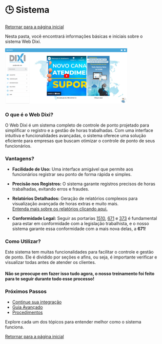 # 🕒 Sistema

[Retornar para a página inicial](../)

Nesta pasta, você encontrará informações básicas e iniciais sobre o sistema Web Dixi. 

<p align="left">
  <img src="../imagens/foto sistema.png" width="400" alt="Imagem Sistema">
</p>

### O que é o Web Dixi?

O Web Dixi é um sistema completo de controle de ponto projetado para simplificar o registro e a gestão de horas trabalhadas. Com uma interface intuitiva e funcionalidades avançadas, o sistema oferece uma solução eficiente para empresas que buscam otimizar o controle de ponto de seus funcionários.

### Vantagens?

- **Facilidade de Uso:**
  Uma interface amigável que permite aos funcionários registrar seu ponto de forma rápida e simples.

- **Precisão nos Registros:**
  O sistema garante registros precisos de horas trabalhadas, evitando erros e fraudes.

- **Relatórios Detalhados:**
  Geração de relatórios complexos para visualização avançada de horas extras e muito mais.<br>
  [Entenda mais sobre os relatórios clicando aqui.](../relatorios)

- **Conformidade Legal:**
  Seguir as portarias [1510](./portarias/1510.md), [671](./portarias/671.md) e [373](./portarias/373.md) é fundamental para estar em conformidade com a legislação trabalhista, e o nosso sistema garante essa conformidade com a mais nova delas, a **671**!

### Como Utilizar?

Este sistema tem muitas funcionalidades para facilitar o controle e gestão de ponto. Ele é dividido por seções e afins, ou seja, é importante verificar e visualizar todas antes de atender os clientes.

#### Não se preocupe em fazer isso tudo agora, o nosso treinamento foi feito para te seguir durante todo esse processo!

### Próximos Passos
- [Continue sua integração](./primeiros_passos.md)
- [Guia Avançado](./guia_avancado.md)
- [Procedimentos](../procedimentos/README.md)

Explore cada um dos tópicos para entender melhor como o sistema funciona.

[Retornar para a página inicial](../)
